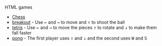 HTML games

 - [Chess](https://donno2048.github.io/games/Chess)
 - [breakout](https://donno2048.github.io/games/breakout) - Use <kbd>←</kbd> and <kbd>→</kbd> to move and <kbd>↑</kbd> to shoot the ball
 - [tetris](https://donno2048.github.io/games/tetris) - Use <kbd>←</kbd> and <kbd>→</kbd> to move the pieces <kbd>↑</kbd> to rotate and <kbd>↓</kbd> to make them fall faster
 - [pong](https://donno2048.github.io/games/pong) - The first player uses <kbd>↑</kbd> and <kbd>↓</kbd> and the second uses <kbd>W</kbd> and <kbd>S</kbd>
